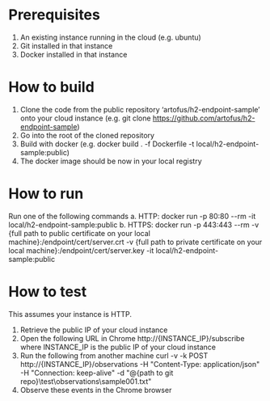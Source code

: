 ﻿# Prerequisites

1.	An existing instance running in the cloud (e.g. ubuntu)
2.	Git installed in that instance
3.	Docker installed in that instance

# How to build

1.	Clone the code from the public repository ‘artofus/h2-endpoint-sample’ onto your cloud instance (e.g. git clone https://github.com/artofus/h2-endpoint-sample)
2.	Go into the root of the cloned repository
3.	Build with docker (e.g. docker build . -f Dockerfile -t local/h2-endpoint-sample:public)
4.	The docker image should be now in your local registry

# How to run

Run one of the following commands
a.	HTTP: docker run -p 80:80 --rm -it local/h2-endpoint-sample:public
b.	HTTPS: docker run -p 443:443 --rm -v {full path to public certificate on your local machine}:/endpoint/cert/server.crt -v {full path to private certificate on your local machine}:/endpoint/cert/server.key -it local/h2-endpoint-sample:public

# How to test

This assumes your instance is HTTP.

1.	Retrieve the public IP of your cloud instance
2.	Open the following URL in Chrome http://{INSTANCE_IP}/subscribe where INSTANCE_IP is the public IP of your cloud instance
3.	Run the following from another machine
  curl -v -k POST http://{INSTANCE_IP}/observations  -H "Content-Type: application/json" -H "Connection: keep-alive" -d "@{path to git repo}\test\observations\sample001.txt"
4.	Observe these events in the Chrome browser
